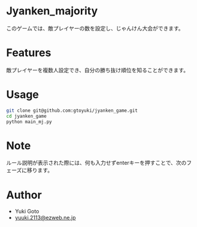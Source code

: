 
# Jyanken_majority

このゲームでは、敵プレイヤーの数を設定し、じゃんけん大会ができます。

# Features

敵プレイヤーを複数人設定でき、自分の勝ち抜け順位を知ることができます。

# Usage

```bash
git clone git@github.com:gtoyuki/jyanken_game.git
cd jyanken_game
python main_mj.py
```

# Note

ルール説明が表示された際には、何も入力せずenterキーを押すことで、次のフェーズに移ります。

# Author

* Yuki Goto
* yuuki.2113@ezweb.ne.jp


